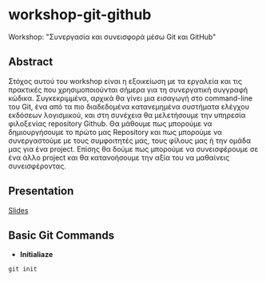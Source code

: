 # workshop-git-github
Workshop: "Συνεργασία και συνεισφορά μέσω Git και GitHub"

## Abstract
Στόχος αυτού του workshop είναι η εξοικείωση με τα εργαλεία και τις πρακτικές που χρησιμοποιούνται σήμερα για τη συνεργατική συγγραφή κώδικα. Συγκεκριμμένα, αρχικά θα γίνει μια εισαγωγή στο command-line του Git, ένα από τα πιο διαδεδομένα κατανεμημένα συστήματα ελέγχου εκδόσεων λογισμικού, και στη συνέχεια θα μελετήσουμε την υπηρεσία φιλοξενίας repository Github.
Θα μάθουμε πως μπορούμε να δημιουργήσουμε το πρώτο μας Repository και πως μπορούμε να συνεργαστούμε με τους συμφοιτητές μας, τους φίλους μας ή την ομάδα μας για ένα project. Επίσης θα δούμε πως μπορούμε να συνεισφέρουμε σε ένα άλλο project και θα κατανοήσουμε την αξία του να μαθαίνεις συνεισφέροντας.

## Presentation
[Slides](http://slides.com/ieeeteithe/deck-2-2#/)

## Basic Git Commands

- **Initialiaze**
```
git init
```
